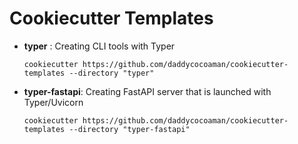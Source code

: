 # Cookiecutter Templates

- **typer** : Creating CLI tools with Typer

  `cookiecutter https://github.com/daddycocoaman/cookiecutter-templates --directory "typer"`


- **typer-fastapi**: Creating FastAPI server that is launched with Typer/Uvicorn
  
  `cookiecutter https://github.com/daddycocoaman/cookiecutter-templates --directory "typer-fastapi"`